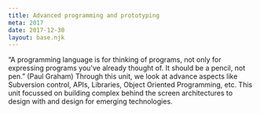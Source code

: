 ```yaml
---
title: Advanced programming and prototyping
meta: 2017
date: 2017-12-30
layout: base.njk
--- 
```


“A programming language is for thinking of programs, not only for expressing programs you've already thought of. It should be a pencil, not pen.” (Paul Graham) Through this unit, we look at advance aspects like Subversion control, APIs, Libraries, Object Oriented Programming, etc. This unit focussed on building complex behind the screen architectures to design with and design for emerging technologies.